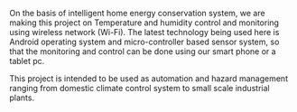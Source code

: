 On the basis of intelligent home energy conservation system, we are making this project on Temperature and humidity control and monitoring using wireless network (Wi-Fi). The latest technology being used here is Android operating system and micro-controller based sensor system, so that the monitoring and control can be done using our smart phone or a tablet pc.

This project is intended to be used as automation and hazard management ranging from domestic climate control system to small scale industrial plants.
